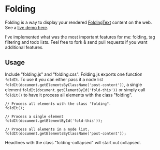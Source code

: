 # Folding

Folding is a way to display your rendered [FoldingText](http://www.foldingtext.com) content on the web. See a [live demo here](http://hugowetterberg.github.io/folding).

I've implemented what was the most important features for me: folding, tag filtering and todo lists. Feel free to fork & send pull requests if you want additional features.

## Usage

Include "folding.js" and "folding.css". Folding.js exports one function `foldIt`. To use it you can either pass it a node list `foldIt(document.getElementsByClassName('post-content'))`, a single element `foldIt(document.getElementById('fold-this'))` or simply call `foldIt()` to have it process all elements with the class "folding".

    // Process all elements with the class "folding".
    foldIt();

    // Process a single element
    foldIt(document.getElementById('fold-this'));

    // Process all elements in a node list.
    foldIt(document.getElementsByClassName('post-content'));

Headlines with the class "folding-collapsed" will start out collapsed.
